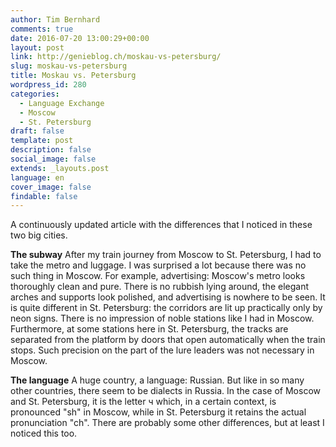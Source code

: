 ```yaml
---
author: Tim Bernhard
comments: true
date: 2016-07-20 13:00:29+00:00
layout: post
link: http://genieblog.ch/moskau-vs-petersburg/
slug: moskau-vs-petersburg
title: Moskau vs. Petersburg
wordpress_id: 280
categories:
  - Language Exchange
  - Moscow
  - St. Petersburg
draft: false
template: post
description: false
social_image: false
extends: _layouts.post
language: en
cover_image: false
findable: false
---
```


A continuously updated article with the differences that I noticed in these two big cities.

**The subway**
After my train journey from Moscow to St. Petersburg, I had to take the metro and luggage.
I was surprised a lot because there was no such thing in Moscow.
For example, advertising: Moscow's metro looks thoroughly clean and pure.
There is no rubbish lying around, the elegant arches and supports look polished, and advertising is nowhere to be seen.
It is quite different in St. Petersburg: the corridors are lit up practically only by neon signs.
There is no impression of noble stations like I had in Moscow.
Furthermore, at some stations here in St. Petersburg, the tracks are separated from the platform by doors that open automatically when the train stops.
Such precision on the part of the lure leaders was not necessary in Moscow.

**The language**
A huge country, a language: Russian.
But like in so many other countries, there seem to be dialects in Russia.
In the case of Moscow and St. Petersburg, it is the letter ч which, in a certain context, is pronounced "sh" in Moscow, while in St. Petersburg it retains the actual pronunciation "ch". There are probably some other differences, but at least I noticed this too.
